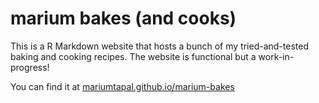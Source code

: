 # marium bakes (and cooks)

This is a R Markdown website that hosts a bunch of my tried-and-tested baking and cooking recipes. The website is functional but a work-in-progress!

You can find it at [mariumtapal.github.io/marium-bakes](mariumtapal.github.io/marium-bakes)
